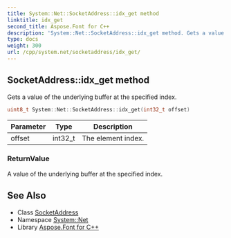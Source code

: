 ```yaml
---
title: System::Net::SocketAddress::idx_get method
linktitle: idx_get
second_title: Aspose.Font for C++
description: 'System::Net::SocketAddress::idx_get method. Gets a value of the underlying buffer at the specified index in C++.'
type: docs
weight: 300
url: /cpp/system.net/socketaddress/idx_get/
---
```

## SocketAddress::idx_get method


Gets a value of the underlying buffer at the specified index.

```cpp
uint8_t System::Net::SocketAddress::idx_get(int32_t offset)
```


| Parameter | Type | Description |
| --- | --- | --- |
| offset | int32_t | The element index. |

### ReturnValue

A value of the underlying buffer at the specified index.

## See Also

* Class [SocketAddress](../)
* Namespace [System::Net](../../)
* Library [Aspose.Font for C++](../../../)
